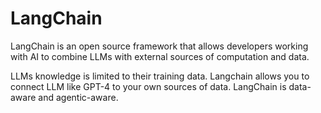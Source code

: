 # LangChain

LangChain is an open source framework that allows developers working with AI to combine LLMs with external sources of computation and data.

LLMs knowledge is limited to their training data. Langchain allows you to connect LLM like GPT-4 to your own sources of data. LangChain is data-aware and agentic-aware.